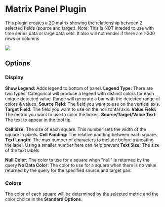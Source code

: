 # Matrix Panel Plugin

This plugin creates a 2D matrix showing the relationship between 2 selected fields (source and target).
Note: This is NOT inteded to use with time series data or large data sets.  It also will not render if there are >200 rows or columns

![](https://github.com/gizmoguy/grafana-matrix-panel/blob/main/src/img/matrix-plugin.png?raw=true)

## Options
### Display
**Show Legend:** Adds legend to bottom of panel.
**Legend Type:** There are two types.  Categorical will produce a legend with distinct colors for each unique detected value.  Range will generate a bar with the detected range of colors & values.
**Source Field:** The field you want to use on the vertical axis.
**Target Field:** The field you want to use on the horizontal axis.
**Value Field:** The metric you want to use to color the boxes.
**Source/Target/Value Text:** The text to appear in the tool tip.

**Cell Size:** The size of each square. This number sets the width of the square in pixels.
**Cell Padding:** The relative padding between each square.
**Text Length:** The max number of characters to include before truncating the label.  Using a smaller number here can help prevent 
**Text Size:** The size of the text labels

**Null Color:** The color to use for a square when "null" is returned by the query
**No Data Color:** The color to use for a square when there is no value returned by the query for the specified source and target pair.

### Colors
The color of each square will be determined by the selected metric and the color choice in the **Standard Options**.






